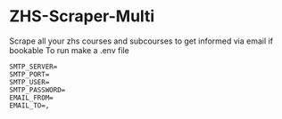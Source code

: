 # ZHS-Scraper-Multi
Scrape all your zhs courses and subcourses to get informed via email if bookable
To run make a .env file
```
SMTP_SERVER=
SMTP_PORT=
SMTP_USER=
SMTP_PASSWORD=
EMAIL_FROM=
EMAIL_TO=,
```

